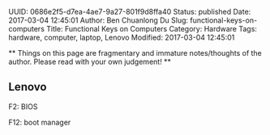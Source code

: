 UUID: 0686e2f5-d7ea-4ae7-9a27-801f9d8ffa40
Status: published
Date: 2017-03-04 12:45:01
Author: Ben Chuanlong Du
Slug: functional-keys-on-computers
Title: Functional Keys on Computers
Category: Hardware
Tags: hardware, computer, laptop, Lenovo
Modified: 2017-03-04 12:45:01

**
Things on this page are
fragmentary and immature notes/thoughts of the author.
Please read with your own judgement!
**

## Lenovo

F2: BIOS

F12: boot manager
